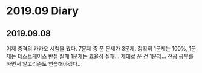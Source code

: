 2019.09 Diary
=================

## 2019.09.08

어제 충격의 카카오 시험을 봤다. 7문제 중 푼 문제가 3문제. 정확히 1문제는 100%, 1문제는 테스트케이스 반절 실패 1문제는 효율성 실패... 제대로 푼 건 1문제... 전공 공부를 하면서 알고리즘도 연습해야겠다.. 